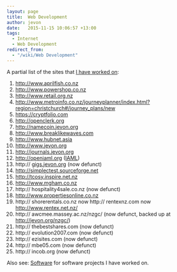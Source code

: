 ```yaml
---
layout: page
title:  Web Development
author: jevon
date:   2015-11-15 10:06:57 +13:00
tags:
  - Internet
  - Web Development
redirect_from:
  - "/wiki/Web Development"
---
```


A partial list of the sites that [I have worked on](Jevon_Wright.md):

1. http://www.aprilfish.co.nz
1. http://www.powershop.co.nz
1. http://www.retail.org.nz
1. http://www.metroinfo.co.nz/journeyplanner/index.html?region=christchurch#/journey_plans/new
1. https://cryptfolio.com
1. http://openclerk.org
1. http://namecoin.jevon.org
1. http://www.breaklikewaves.com
1. http://www.hubnet.asia
1. http://www.jevon.org
1. http://journals.jevon.org
1. http://openiaml.org ([IAML](IAML.md))
1. http:// [gigs.jevon.org](Gigs.jevon.org.md) (now defunct)
1. http://simplectest.sourceforge.net
1. http://tcosy.inspire.net.nz
1. http://www.mgham.co.nz
1. http:// hospitality4sale.co.nz (now defunct)
1. http://www.propertiesonline.co.nz
1. http:// shorerentals.co.nz now http:// rentexnz.com now http://www.rentex.net.nz/
1. http:// awcmee.massey.ac.nz/nzgc/ (now defunct, backed up at http://jevon.org/nzgc/)
1. http:// thebestshares.com (now defunct)
1. http:// evolution2007.com (now defunct)
1. http:// ezisites.com (now defunct)
1. http:// mbe05.com (now defunct)
1. http:// incob.org (now defunct)

Also see: [Software](Software.md) for software projects I have worked on.
